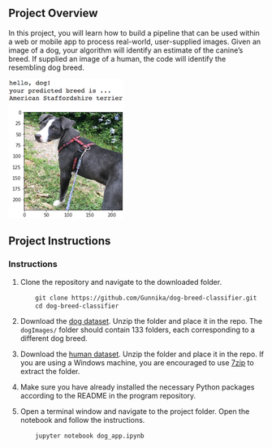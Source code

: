 [//]: # (Image References)

[image1]: ./xyz/sample_dog_output.png "Sample Output"
[image2]: ./xyz/vgg16_model.png "VGG-16 Model Layers"
[image3]: ./xyz/vgg16_model_draw.png "VGG16 Model Figure"


## Project Overview

In this project, you will learn how to build a pipeline that can be used within a web or mobile app to process real-world, user-supplied images.  Given an image of a dog, your algorithm will identify an estimate of the canine’s breed.  If supplied an image of a human, the code will identify the resembling dog breed. 

![Sample Output][image1]


## Project Instructions

### Instructions

1. Clone the repository and navigate to the downloaded folder.
	
	```	
		git clone https://github.com/Gunnika/dog-breed-classifier.git
		cd dog-breed-classifier
	```
	


2. Download the [dog dataset](https://s3-us-west-1.amazonaws.com/udacity-aind/dog-project/dogImages.zip).  Unzip the folder and place it in the repo.  The `dogImages/` folder should contain 133 folders, each corresponding to a different dog breed.
3. Download the [human dataset](http://vis-www.cs.umass.edu/lfw/lfw.tgz).  Unzip the folder and place it in the repo.  If you are using a Windows machine, you are encouraged to use [7zip](http://www.7-zip.org/) to extract the folder. 
4. Make sure you have already installed the necessary Python packages according to the README in the program repository.
5. Open a terminal window and navigate to the project folder. Open the notebook and follow the instructions.
	
	```
		jupyter notebook dog_app.ipynb
	```
